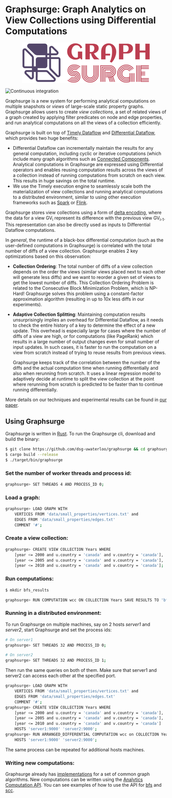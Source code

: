 # Graphsurge: Graph Analytics on View Collections using Differential Computations

<p align="center">
  <img width="400" src="logo.png?raw=true">
</p>

![Continuous integration](https://github.com/dsg-uwaterloo/graphsurge/workflows/CI/badge.svg)

Graphsurge is a new system for performing analytical computations on multiple snapshots or _views_
of large-scale static property graphs. Graphsurge allows users to create _view collections_, a set
of related views of a graph created by applying filter predicates on node and edge properties, and
run analytical computations on all the views of a collection efficiently.

Graphsurge is built on top of [Timely Dataflow](https://github.com/TimelyDataflow/timely-dataflow)
and [Differential Dataflow](https://github.com/TimelyDataflow/differential-dataflow), which provides
two huge benefits:
* Differential Dataflow can incrementally maintain the results for any general computation, including
cyclic or iterative computations (which include many graph algorithms such as
[Connected Components](https://en.wikipedia.org/wiki/Component_(graph_theory)). Analytical
computations in Graphsurge are expressed using Differential operators and enables reusing
computation results across the views of a collection instead of running computations from scratch
on each view. This results in huge savings on the total runtime.
* We use the Timely execution engine to seamlessly scale both the materialization of view
collections and running analytical computations to a distributed environment, similar to using
other execution frameworks such as [Spark](https://spark.apache.org) or
[Flink](https://flink.apache.org).

Graphsurge stores view collections using a form of [delta encoding](https://en.wikipedia.org/wiki/Delta_encoding),
where the data for a view GV<sub>i</sub> represent its difference with the previous view GV<sub>i-1</sub>.
This representation can also be directly used as inputs to Differential Dataflow computations.

In _general_, the runtime of a black-box differential computation (such as the
user-defined computations in Graphsurge) is correlated with the total number of diffs of a view
collection. Graphsurge enables 2 key optimizations based on this observation:
* **Collection Ordering**: The total number of diffs of a view collection depends on the order the
 views (similar views placed next to each other will generate less diffs) and we want to reorder
 a given set of views to get the lowest number of diffs. This Collection Ordering Problem is related
 to the Consecutive Block Minimization Problem, which is NP-Hard! Graphsurge solves this problem
 using a constant-factor approximation algorithm (resulting in up to 10x less diffs
 in our experiments).

* **Adaptive Collection Splitting**: Maintaining computation results unsurprisingly implies an
overhead for Differential Dataflow, as it needs to check the entire history of a
key to determine the effect of a new update. This overhead is especially large for cases where the
number of diffs of a view are high, or for computations (like PageRank) which results
in a large number of output changes even for small number of input updates. In such cases, it is
faster to run the computation on a view from scratch instead of trying to reuse results from
previous views.

  Graphsurge keeps track of the correlation between the number of the diffs and the
  actual computation time when running differentially and also when rerunning from scratch. It uses
  a linear regression model to adaptively decide at runtime to split the view collection at the
  point where rerunning from scratch is predicted to be faster than to continue running
  differentially.

More details on our techniques and experimental results can be found in [our paper](https://arxiv.org/abs/).

## Using Graphsurge

Graphsurge is written in [Rust](https://www.rust-lang.org). To run the Graphsurge cli, download and build
the binary:

```bash
$ git clone https://github.com/dsg-uwaterloo/graphsurge && cd graphsurge
$ cargo build --release
$ ./target/bin/graphsurge
```

### Set the number of worker threads and process id:
```bash
graphsurge> SET THREADS 4 AND PROCESS_ID 0;
```

### Load a graph:
```bash
graphsurge> LOAD GRAPH WITH
    VERTICES FROM 'data/small_properties/vertices.txt' and
    EDGES FROM 'data/small_properties/edges.txt'
    COMMENT '#';
```
### Create a view collection:
```bash
graphsurge> CREATE VIEW COLLECTION Years WHERE
    [year <= 2000 and u.country = 'canada' and v.country = 'canada'],
    [year <= 2005 and u.country = 'canada' and v.country = 'canada'],
    [year <= 2010 and u.country = 'canada' and v.country = 'canada'];
```

### Run computations:
```bash
$ mkdir bfs_results
```
```bash
graphsurge> RUN COMPUTATION wcc ON COLLECTION Years SAVE RESULTS TO 'bfs_results';
```

### Running in a distributed environment:

To run Graphsurge on multiple machines, say on 2 hosts _server1_ and _server2_, start
Graphsurge and set the process ids:

```bash
# On server1
graphsurge> SET THREADS 32 AND PROCESS_ID 0;
```

```bash
# On server2
graphsurge> SET THREADS 32 AND PROCESS_ID 1;
```

Then run the same queries on both of them. Make sure that server1 and server2
can access each other at the specified port.

```bash
graphsurge> LOAD GRAPH WITH
    VERTICES FROM 'data/small_properties/vertices.txt' and
    EDGES FROM 'data/small_properties/edges.txt'
    COMMENT '#';
graphsurge> CREATE VIEW COLLECTION Years WHERE
    [year <= 2000 and u.country = 'canada' and v.country = 'canada'],
    [year <= 2005 and u.country = 'canada' and v.country = 'canada'],
    [year <= 2010 and u.country = 'canada' and v.country = 'canada']
    HOSTS 'server1:9000' 'server2:9000';
graphsurge> RUN ARRANGED_DIFFERENTIAL COMPUTATION wcc on COLLECTION Years
    HOSTS 'server1:9000' 'server2:9000';
```

The same process can be repeated for additional hosts machines.

### Writing new computations:
Graphsurge already has [implementations](src/computations/builder.rs#L45)
for a set of common graph algorithms. New computations can be written using the [Analytics
Computation API](gs_analytics_api/src). You can see examples of how to use the API for
[bfs](src/computations/bfs) and [scc](src/computations/scc).
